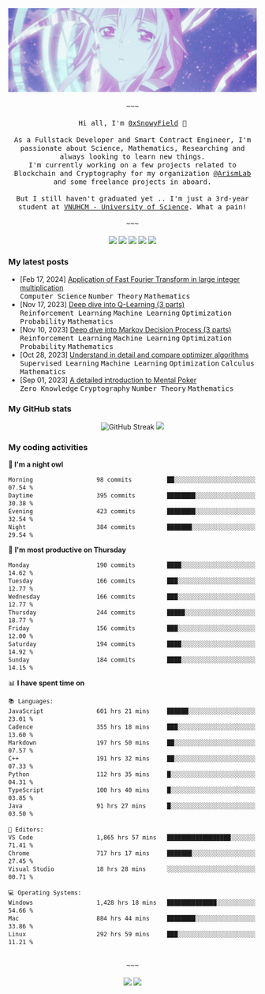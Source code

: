 <div align='center'>
<img src="./assets/banner.gif" alt="Banner" width="1000" />
  <samp>
    </br></br>~~~</br></br>
    Hi all, I'm <a href="https://snowyfield.me/">0xSnowyField</a> 🧸
    </br></br>
    As a Fullstack Developer and Smart Contract Engineer, I'm passionate about Science, Mathematics, Researching and always looking to learn new things.</br> I'm currently working on a few projects related to Blockchain and Cryptography for my organization <a href="https://github.com/ArismLab">@ArismLab</a> and some freelance projects in aboard.
    </br></br>
    But I still haven't graduated yet .. I'm just a 3rd-year student at <a href="https://en.hcmus.edu.vn/">VNUHCM - University of Science</a>. What a pain!
    </br></br>~~~</br></br>
  </samp>
  <a href = "https://wakatime.com/@SnowyField1906" target="_blank"><img src="https://img.shields.io/badge/-Wakatime-000000?style=for-the-badge&logo=wakatime&logoColor=white"></a>
  <a href="https://linkedin.com/in/NHThuan" target="_blank"><img src="https://img.shields.io/badge/-LinkedIn-0A66C2?style=for-the-badge&logo=linkedin&logoColor=white"></a>
  <a href="https://stackoverflow.com/users/17358240/snowyfield" target="_blank"><img src="https://img.shields.io/badge/StackOverflow-F58025?style=for-the-badge&logo=stackoverflow&logoColor=white" target="_blank"></a>
  <a href="https://facebook.com/SnowyField1906" target="_blank"><img src="https://img.shields.io/badge/-Facebook-0A66C2?style=for-the-badge&logo=facebook&logoColor=white"></a>
  <a href="https://x.com/SnowyField1906" target="_blank"><img src="https://img.shields.io/badge/-Twitter-000000?style=for-the-badge&logo=x&logoColor=white"></a>
</div>

### My latest posts

- [Feb 17, 2024] <a href="https://www.snowyfield.me/posts/ung-dung-fast-fourier-transform-trong-phep-nhan-so-nguyen-lon" target="_blank">Application of Fast Fourier Transform in large integer multiplication</a><br/>
  <kbd>Computer Science</kbd> <kbd>Number Theory</kbd> <kbd>Mathematics</kbd>
- [Nov 17, 2023] <a href="https://www.snowyfield.me/posts/hieu-sau-ve-q-learning-phan-1" target="_blank">Deep dive into Q-Learning (3 parts)</a><br/>
  <kbd>Reinforcement Learning</kbd> <kbd>Machine Learning</kbd> <kbd>Optimization</kbd> <kbd>Probability</kbd> <kbd>Mathematics</kbd>
- [Nov 10, 2023] <a href="https://www.snowyfield.me/posts/hieu-sau-ve-markov-decision-process-phan-1" target="_blank">Deep dive into Markov Decision Process (3 parts)</a><br/>
  <kbd>Reinforcement Learning</kbd> <kbd>Machine Learning</kbd> <kbd>Optimization</kbd> <kbd>Probability</kbd> <kbd>Mathematics</kbd>
- [Oct 28, 2023] <a href="https://www.snowyfield.me/posts/tim-hieu-chi-tiet-va-so-sanh-cac-thuat-toan-optimizer" target="_blank">Understand in detail and compare optimizer algorithms</a><br/>
  <kbd>Supervised Learning</kbd> <kbd>Machine Learning</kbd> <kbd>Optimization</kbd> <kbd>Calculus</kbd> <kbd>Mathematics</kbd>
- [Sep 01, 2023] <a href="https://www.snowyfield.me/posts/gioi-thieu-chi-tiet-ve-bai-toan-mental-poker" target="_blank">A detailed introduction to Mental Poker</a><br/>
  <kbd>Zero Knowledge</kbd> <kbd>Cryptography</kbd> <kbd>Number Theory</kbd> <kbd>Mathematics</kbd>

### My GitHub stats

<div align="center">
  <img src="https://github-readme-streak-stats.herokuapp.com?user=SnowyFIeld1906&theme=swift&hide_border=true&date_format=M%20j%5B%2C%20Y%5D&card_width=1000" alt="GitHub Streak" />
  <img src='http://github-profile-summary-cards.vercel.app/api/cards/profile-details?username=SnowyFIeld1906&theme=swift' width='1000px'/>
</div>

### My coding activities

<!--START_SECTION:waka-->
**🦉 I'm a night owl** 

```text
Morning                  98 commits          ██░░░░░░░░░░░░░░░░░░░░░░░   07.54 % 
Daytime                  395 commits         ████████░░░░░░░░░░░░░░░░░   30.38 % 
Evening                  423 commits         ████████░░░░░░░░░░░░░░░░░   32.54 % 
Night                    384 commits         ███████░░░░░░░░░░░░░░░░░░   29.54 % 
```
📅 **I'm most productive on Thursday** 

```text
Monday                   190 commits         ████░░░░░░░░░░░░░░░░░░░░░   14.62 % 
Tuesday                  166 commits         ███░░░░░░░░░░░░░░░░░░░░░░   12.77 % 
Wednesday                166 commits         ███░░░░░░░░░░░░░░░░░░░░░░   12.77 % 
Thursday                 244 commits         █████░░░░░░░░░░░░░░░░░░░░   18.77 % 
Friday                   156 commits         ███░░░░░░░░░░░░░░░░░░░░░░   12.00 % 
Saturday                 194 commits         ████░░░░░░░░░░░░░░░░░░░░░   14.92 % 
Sunday                   184 commits         ████░░░░░░░░░░░░░░░░░░░░░   14.15 % 
```


📊 **I have spent time on** 

```text
📚 Languages: 
JavaScript               601 hrs 21 mins     ██████░░░░░░░░░░░░░░░░░░░   23.01 % 
Cadence                  355 hrs 18 mins     ███░░░░░░░░░░░░░░░░░░░░░░   13.60 % 
Markdown                 197 hrs 50 mins     ██░░░░░░░░░░░░░░░░░░░░░░░   07.57 % 
C++                      191 hrs 32 mins     ██░░░░░░░░░░░░░░░░░░░░░░░   07.33 % 
Python                   112 hrs 35 mins     █░░░░░░░░░░░░░░░░░░░░░░░░   04.31 % 
TypeScript               100 hrs 40 mins     █░░░░░░░░░░░░░░░░░░░░░░░░   03.85 % 
Java                     91 hrs 27 mins      █░░░░░░░░░░░░░░░░░░░░░░░░   03.50 % 

📑 Editors: 
VS Code                  1,865 hrs 57 mins   ██████████████████░░░░░░░   71.41 % 
Chrome                   717 hrs 17 mins     ███████░░░░░░░░░░░░░░░░░░   27.45 % 
Visual Studio            18 hrs 28 mins      ░░░░░░░░░░░░░░░░░░░░░░░░░   00.71 % 

💻 Operating Systems: 
Windows                  1,428 hrs 18 mins   ██████████████░░░░░░░░░░░   54.66 % 
Mac                      884 hrs 44 mins     ████████░░░░░░░░░░░░░░░░░   33.86 % 
Linux                    292 hrs 59 mins     ███░░░░░░░░░░░░░░░░░░░░░░   11.21 % 
```

<div align='center'><samp></br>~~~</br></br></samp><img src='http://img.shields.io/badge/2.6%20thousand%20coding%20hours-black?style=for-the-badge' /> <img src='https://img.shields.io/badge/3.4%20million%20lines%20of%20code-black?style=for-the-badge' /></div>


<!--END_SECTION:waka-->
